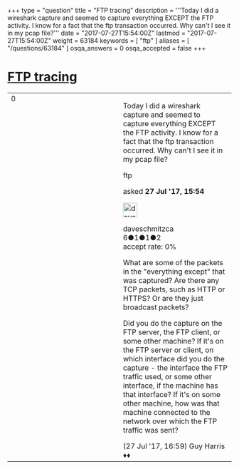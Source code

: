 +++
type = "question"
title = "FTP tracing"
description = '''Today I did a wireshark capture and seemed to capture everything EXCEPT the FTP activity. I know for a fact that the ftp transaction occurred. Why can&#x27;t I see it in my pcap file?'''
date = "2017-07-27T15:54:00Z"
lastmod = "2017-07-27T15:54:00Z"
weight = 63184
keywords = [ "ftp" ]
aliases = [ "/questions/63184" ]
osqa_answers = 0
osqa_accepted = false
+++

<div class="headNormal">

# [FTP tracing](/questions/63184/ftp-tracing)

</div>

<div id="main-body">

<div id="askform">

<table id="question-table" style="width:100%;"><colgroup><col style="width: 50%" /><col style="width: 50%" /></colgroup><tbody><tr class="odd"><td style="width: 30px; vertical-align: top"><div class="vote-buttons"><div id="post-63184-score" class="post-score" title="current number of votes">0</div><div id="favorite-count" class="favorite-count"></div></div></td><td><div id="item-right"><div class="question-body"><p>Today I did a wireshark capture and seemed to capture everything EXCEPT the FTP activity. I know for a fact that the ftp transaction occurred. Why can't I see it in my pcap file?</p></div><div id="question-tags" class="tags-container tags">ftp</div><div id="question-controls" class="post-controls"></div><div class="post-update-info-container"><div class="post-update-info post-update-info-user"><p>asked <strong>27 Jul '17, 15:54</strong></p><img src="https://secure.gravatar.com/avatar/5e5b25e4a5d699369168947d0469cd9b?s=32&amp;d=identicon&amp;r=g" class="gravatar" width="32" height="32" alt="daveschmitzca&#39;s gravatar image" /><p>daveschmitzca<br />
<span class="score" title="6 reputation points">6</span><span title="1 badges"><span class="badge1">●</span><span class="badgecount">1</span></span><span title="1 badges"><span class="silver">●</span><span class="badgecount">1</span></span><span title="2 badges"><span class="bronze">●</span><span class="badgecount">2</span></span><br />
<span class="accept_rate" title="Rate of the user&#39;s accepted answers">accept rate:</span> <span title="daveschmitzca has no accepted answers">0%</span></p></div></div><div id="comments-container-63184" class="comments-container"><span id="63185"></span><div id="comment-63185" class="comment"><div id="post-63185-score" class="comment-score"></div><div class="comment-text"><p>What are some of the packets in the "everything except" that was captured? Are there any TCP packets, such as HTTP or HTTPS? Or are they just broadcast packets?</p><p>Did you do the capture on the FTP server, the FTP client, or some other machine? If it's on the FTP server or client, on which interface did you do the capture - the interface the FTP traffic used, or some other interface, if the machine has that interface? If it's on some other machine, how was that machine connected to the network over which the FTP traffic was sent?</p></div><div id="comment-63185-info" class="comment-info"><span class="comment-age">(27 Jul '17, 16:59)</span> Guy Harris ♦♦</div></div></div><div id="comment-tools-63184" class="comment-tools"></div><div class="clear"></div><div id="comment-63184-form-container" class="comment-form-container"></div><div class="clear"></div></div></td></tr></tbody></table>

</div>

</div>

